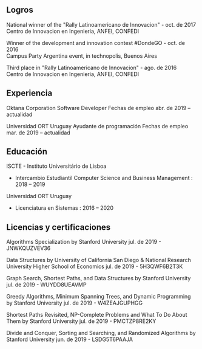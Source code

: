 
## Logros

National winner of the "Rally Latinoamericano de Innovacion" - oct. de 2017  
Centro de Innovacion en Ingenieria, ANFEI, CONFEDI

Winner of the development and innovation contest #DondeGO - oct. de 2016   
Campus Party Argentina event, in technopolis, Buenos Aires

Third place in "Rally Latinoamericano de Innovacion" - ago. de 2016  
Centro de Innovacion en Ingenieria, ANFEI, CONFEDI

## Experiencia

Oktana Corporation 
Software Developer
Fechas de empleo abr. de 2019 – actualidad

Universidad ORT Uruguay
Ayudante de programación
Fechas de empleo mar. de 2019 – actualidad

## Educación

ISCTE - Instituto Universitário de Lisboa 
- Intercambio Estudiantil 
Computer Science and Business Management : 2018 – 2019 

Universidad ORT Uruguay 
- Licenciatura en Sistemas : 2016 – 2020


## Licencias y certificaciones

Algorithms Specialization by Stanford University
jul. de 2019 - JNWKQUZVEV36

Data Structures by University of California San Diego & National Research University Higher School of Economics
jul. de 2019 - 5H3QWF6B2T3K

Graph Search, Shortest Paths, and Data Structures by Stanford University
jul. de 2019 - WUYDD8UEAVMP

Greedy Algorithms, Minimum Spanning Trees, and Dynamic Programming by Stanford University
jul. de 2019 - W4ZEAJGUPHGG

Shortest Paths Revisited, NP-Complete Problems and What To Do About Them by Stanford University
jul. de 2019 - PMCTZP8RE2KY

Divide and Conquer, Sorting and Searching, and Randomized Algorithms by Stanford University
jun. de 2019 - LSDG5T6PAAJA
